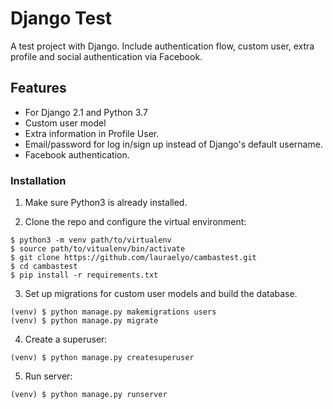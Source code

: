# Django Test

A test project with Django. Include authentication flow, custom user, extra profile and social authentication via Facebook.

## Features

* For Django 2.1 and Python 3.7
* Custom user model
* Extra information in Profile User.
* Email/password for log in/sign up instead of Django's default username.
* Facebook authentication.

### Installation

1. Make sure Python3 is already installed.

2. Clone the repo and configure the virtual environment:

``` 
$ python3 -m venv path/to/virtualenv
$ source path/to/vitualenv/bin/activate
$ git clone https://github.com/lauraelyo/cambastest.git
$ cd cambastest
$ pip install -r requirements.txt
```

3. Set up migrations for custom user models and build the database.

```
(venv) $ python manage.py makemigrations users
(venv) $ python manage.py migrate
```

4. Create a superuser:
```
(venv) $ python manage.py createsuperuser
```

5. Run server:
```
(venv) $ python manage.py runserver
```

